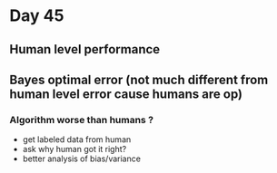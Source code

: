 # Day 45


## Human level performance
## Bayes optimal error (not much different from human level error cause humans are op)


### Algorithm worse than humans ?
- get labeled data from human
- ask why human got it right?
- better analysis of bias/variance